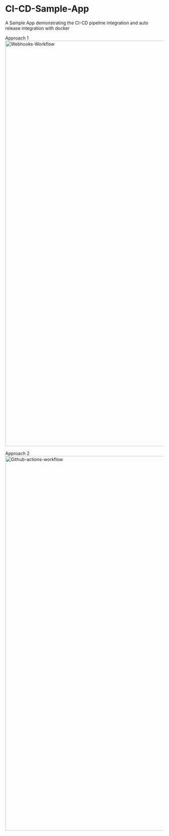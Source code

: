 # CI-CD-Sample-App
A Sample App  demonstrating the CI-CD  pipeline integration and auto release integration with docker

Approach 1
 <img width="1283" alt="Webhooks-Workflow" src="https://user-images.githubusercontent.com/29010761/208382495-0a122ca8-8c7a-4284-9e26-7b410efce085.png">
 
 Approach 2
<img width="1185" alt="Github-actions-workflow" src="https://user-images.githubusercontent.com/29010761/208382510-9494e49d-57a1-49ff-ab34-c5eb5084dda2.png">
